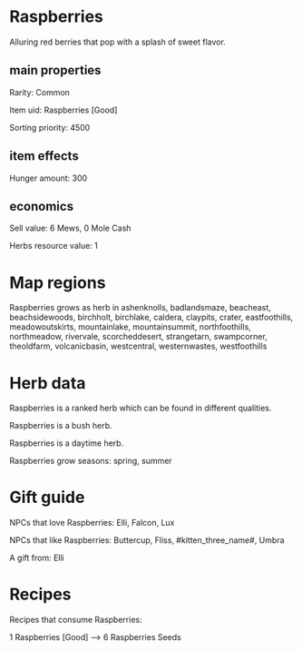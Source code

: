 # Raspberries

Alluring red berries that pop with a splash of sweet flavor.

## main properties

Rarity: Common

Item uid: Raspberries [Good]

Sorting priority: 4500

## item effects

Hunger amount: 300

## economics

Sell value: 6 Mews, 0 Mole Cash

Herbs resource value: 1

# Map regions

Raspberries grows as herb in ashenknolls, badlandsmaze, beacheast, beachsidewoods, birchholt, birchlake, caldera, claypits, crater, eastfoothills, meadowoutskirts, mountainlake, mountainsummit, northfoothills, northmeadow, rivervale, scorcheddesert, strangetarn, swampcorner, theoldfarm, volcanicbasin, westcentral, westernwastes, westfoothills

# Herb data

Raspberries is a ranked herb which can be found in different qualities.

Raspberries is a bush herb.

Raspberries is a daytime herb.

Raspberries grow seasons: spring, summer

# Gift guide

NPCs that love Raspberries: Elli, Falcon, Lux

NPCs that like Raspberries: Buttercup, Fliss, #kitten_three_name#, Umbra

A gift from: Elli

# Recipes

Recipes that consume Raspberries:

1 Raspberries [Good] --> 6 Raspberries Seeds